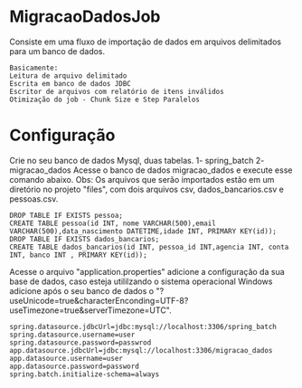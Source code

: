 # MigracaoDadosJob
Consiste em uma fluxo de importação de dados em arquivos delimitados para um banco de dados.

```
Basicamente:
Leitura de arquivo delimitado
Escrita em banco de dados JDBC
Escritor de arquivos com relatório de itens inválidos
Otimização do job - Chunk Size e Step Paralelos
```
# Configuração
Crie no seu banco de dados Mysql, duas tabelas.
1- spring_batch
2- migracao_dados
Acesse o banco de dados migracao_dados e execute esse comando abaixo.
Obs: Os arquivos que serão importados estão em um diretório no projeto "files", com dois arquivos csv, dados_bancarios.csv e pessoas.csv.
```
DROP TABLE IF EXISTS pessoa;
CREATE TABLE pessoa(id INT, nome VARCHAR(500),email VARCHAR(500),data_nascimento DATETIME,idade INT, PRIMARY KEY(id));
DROP TABLE IF EXISTS dados_bancarios;
CREATE TABLE dados_bancarios(id INT, pessoa_id INT,agencia INT, conta INT, banco INT , PRIMARY KEY(id));

```

Acesse o arquivo "application.properties" adicione a configuração da sua base de dados, caso esteja utililzando o sistema operacional Windows adicione após o seu banco de dados o "?useUnicode=true&characterEnconding=UTF-8?useTimezone=true&serverTimezone=UTC".
```
spring.datasource.jdbcUrl=jdbc:mysql://localhost:3306/spring_batch
spring.datasource.username=user
spring.datasource.password=passwrod
app.datasource.jdbcUrl=jdbc:mysql://localhost:3306/migracao_dados
app.datasource.username=user
app.datasource.password=password
spring.batch.initialize-schema=always

```

